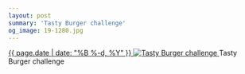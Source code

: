 ```yaml
---
layout: post
summary: 'Tasty Burger challenge'
og_image: 19-1280.jpg
---
```


<p>
 <time>
  <a href="/19">
   {{ page.date | date: "%B %-d, %Y" }}
  </a>
 </time>
 <a href="/19">
  <img alt="Tasty Burger challenge" sizes="(min-width: 700px) 50vw, calc(100vw - 2rem)" src="{{ site.assets_url }}/19-640.jpg" srcset="{{ site.assets_url }}/19-1280.jpg 1280w, {{ site.assets_url }}/19-960.jpg 960w, {{ site.assets_url }}/19-640.jpg 640w, {{ site.assets_url }}/19-320.jpg 320w"/>
 </a>
 <span>
  Tasty Burger challenge
 </span>
</p>
